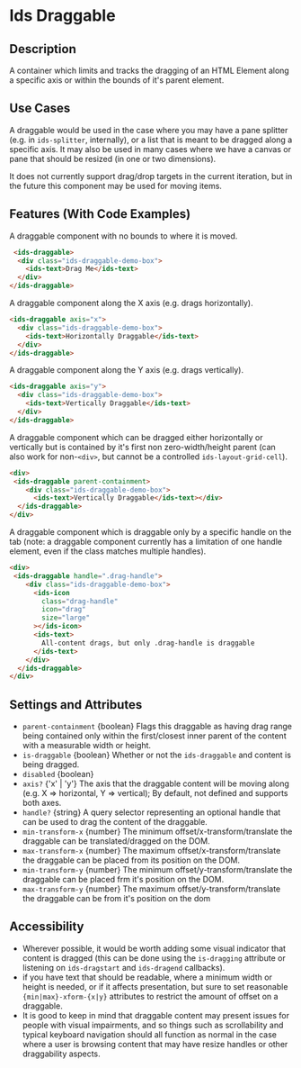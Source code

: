 # Ids Draggable

## Description

A container which limits and tracks the dragging of an HTML Element along a specific axis or within the bounds of it's parent element.

## Use Cases

A draggable would be used in the case where you may have a pane splitter (e.g. in `ids-splitter`, internally), or a list that is meant to be dragged along a specific axis. It may also be used in many cases where we have a canvas or pane that should be resized (in one or two dimensions).

It does not currently support drag/drop targets in the current iteration, but in the future this component may be used for moving items.

## Features (With Code Examples)
A draggable component with no bounds to where it is moved.
```html
 <ids-draggable>
  <div class="ids-draggable-demo-box">
    <ids-text>Drag Me</ids-text>
  </div>
</ids-draggable>
```

A draggable component along the X axis (e.g. drags horizontally).
```html
<ids-draggable axis="x">
  <div class="ids-draggable-demo-box">
    <ids-text>Horizontally Draggable</ids-text>
  </div>
</ids-draggable>
```

A draggable component along the Y axis (e.g. drags vertically).
```html
<ids-draggable axis="y">
  <div class="ids-draggable-demo-box">
    <ids-text>Vertically Draggable</ids-text>
  </div>
</ids-draggable>
```

A draggable component which can be dragged either horizontally or vertically
but is contained by it's first non zero-width/height parent (can also work for non-`<div>`, but cannot be a controlled `ids-layout-grid-cell`).
```html
<div>
 <ids-draggable parent-containment>
    <div class="ids-draggable-demo-box">
      <ids-text>Vertically Draggable</ids-text></div>
  </ids-draggable>
</div>
```

A draggable component which is draggable only by a specific handle on the tab (note: a draggable component currently has a limitation of one handle element, even if the class matches multiple handles).
```html
<div>
 <ids-draggable handle=".drag-handle">
    <div class="ids-draggable-demo-box">
      <ids-icon
        class="drag-handle"
        icon="drag"
        size="large"
      ></ids-icon>
      <ids-text>
        All-content drags, but only .drag-handle is draggable
      </ids-text>
    </div>
  </ids-draggable>
</div>
```

## Settings and Attributes

- `parent-containment` {boolean} Flags this draggable as having drag range being contained only within the first/closest inner parent of the content with a measurable width or height.
- `is-draggable` {boolean} Whether or not the `ids-draggable` and content is being dragged.
- `disabled` {boolean}
- `axis?` {'x' | 'y'}   The axis that the draggable content will be moving along (e.g. X => horizontal, Y => vertical); By default, not defined and supports both axes.
- `handle?` {string} A query selector representing an optional handle that can be used to drag the content of the draggable.
- `min-transform-x` {number} The minimum offset/x-transform/translate the draggable can be translated/dragged on the DOM.
- `max-transform-x` {number} The maximum offset/x-transform/translate the draggable can be placed from its position on the DOM.
- `min-transform-y` {number} The minimum offset/y-transform/translate the draggable can be placed frm it's position on the DOM.
- `max-transform-y` {number} The maximum offset/y-transform/translate the draggable can be from it's position on the dom

## Accessibility

- Wherever possible, it would be worth adding some visual indicator that content is dragged (this can be done using the `is-dragging` attribute or listening on `ids-dragstart` and `ids-dragend` callbacks).
- if you have text that should be readable, where a minimum width or height is needed, or if it affects presentation, but sure to set reasonable `{min|max}-xform-{x|y}` attributes to restrict the amount of offset on a draggable.
- It is good to keep in mind that draggable content may present issues for people with visual impairments, and so things such as scrollability and typical keyboard
navigation should all function as normal in the case where a user is browsing content that may have resize handles or other draggability aspects.